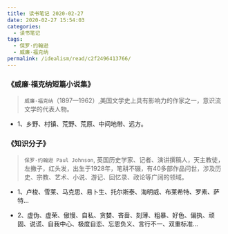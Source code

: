 ```yaml
---
title: 读书笔记 2020-02-27
date: 2020-02-27 15:54:03
categories: 
  - 读书笔记
tags: 
  - 保罗·约翰逊
  - 威廉·福克纳
permalink: /idealism/read/c2f2496413766/
---
```


### 《威廉·福克纳短篇小说集》

> `威廉·福克纳`（1897—1962）,美国文学史上具有影响力的作家之一，意识流文学的代表人物。

- 1、乡野、村镇、荒野、荒原、中间地带、远方。

### 《知识分子》

> `保罗·约翰逊 Paul Johnson`, 英国历史学家、记者、演讲撰稿人，天主教徒，左撇子，红头发，出生于1928年，笔耕不辍，有40多部作品问世，涉及历史、宗教、艺术、小说、游记、回忆录、政论等广阔的领域。

- 1、卢梭、雪莱、马克思、易卜生、托尔斯泰、海明威、布莱希特、罗素、萨特...

- 2、虚伪、虚荣、傲慢、自私、贪婪、吝啬、刻薄、粗暴、好色、偏执、顽固、说谎、自我中心、极度自恋、忘恩负义、言行不一、双重标准…
